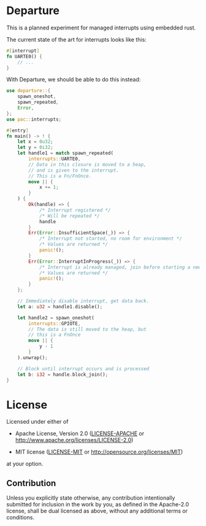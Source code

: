 # Departure

This is a planned experiment for managed interrupts using embedded rust.

The current state of the art for interrupts looks like this:

```rust
#[interrupt]
fn UARTE0() {
    // ...
}
```

With Departure, we should be able to do this instead:

```rust
use departure::{
    spawn_oneshot,
    spawn_repeated,
    Error,
};
use pac::interrupts;

#[entry]
fn main() -> ! {
    let x = 0u32;
    let y = 0i32;
    let handle1 = match spawn_repeated(
        interrupts::UARTE0,
        // Data in this closure is moved to a heap,
        // and is given to the interrupt.
        // This is a Fn/FnOnce.
        move || {
            x += 1;
        }
    ) {
        Ok(handle) => {
            /* Interrupt registered */
            /* Will be repeated */
            handle
        }
        Err(Error::InsufficientSpace(_)) => {
            /* Interrupt not started, no room for environment */
            /* Values are returned */
            panic!();
        }
        Err(Error::InterruptInProgress(_)) => {
            /* Interrupt is already managed, join before starting a new handler */
            /* Values are returned */
            panic!();
        }
    };

    // Immediately disable interrupt, get data back.
    let a: u32 = handle1.disable();

    let handle2 = spawn_oneshot(
        interrupts::GPIOTE,
        // The data is still moved to the heap, but
        // this is a FnOnce
        move || {
            y - 1
        }
    ).unwrap();

    // Block until interrupt occurs and is processed
    let b: i32 = handle.block_join();
}
```


# License

Licensed under either of

- Apache License, Version 2.0 ([LICENSE-APACHE](LICENSE-APACHE) or
  http://www.apache.org/licenses/LICENSE-2.0)

- MIT license ([LICENSE-MIT](LICENSE-MIT) or http://opensource.org/licenses/MIT)

at your option.

## Contribution

Unless you explicitly state otherwise, any contribution intentionally submitted
for inclusion in the work by you, as defined in the Apache-2.0 license, shall be
dual licensed as above, without any additional terms or conditions.
